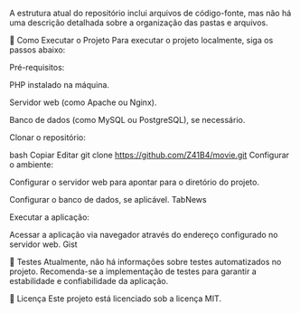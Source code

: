 A estrutura atual do repositório inclui arquivos de código-fonte, mas não há uma descrição detalhada sobre a organização das pastas e arquivos.

🚀 Como Executar o Projeto
Para executar o projeto localmente, siga os passos abaixo:

Pré-requisitos:

PHP instalado na máquina.

Servidor web (como Apache ou Nginx).

Banco de dados (como MySQL ou PostgreSQL), se necessário.

Clonar o repositório:

bash
Copiar
Editar
git clone https://github.com/Z41B4/movie.git
Configurar o ambiente:

Configurar o servidor web para apontar para o diretório do projeto.

Configurar o banco de dados, se aplicável.
TabNews

Executar a aplicação:

Acessar a aplicação via navegador através do endereço configurado no servidor web.
Gist

🧪 Testes
Atualmente, não há informações sobre testes automatizados no projeto. Recomenda-se a implementação de testes para garantir a estabilidade e confiabilidade da aplicação.

📄 Licença
Este projeto está licenciado sob a licença MIT.

